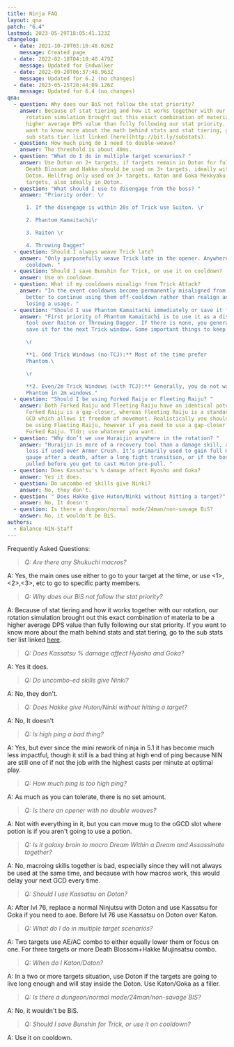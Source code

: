 ```yaml
---
title: Ninja FAQ
layout: qna
patch: "6.4"
lastmod: 2023-05-29T18:05:41.123Z
changelog:
  - date: 2021-10-29T03:10:48.026Z
    message: Created page
  - date: 2022-02-18T04:10:40.479Z
    message: Updated for Endwalker
  - date: 2022-09-20T06:37:48.963Z
    message: Updated for 6.2 (no changes)
  - date: 2023-05-25T20:44:09.126Z
    message: Updated for 6.4 (no changes)
qna:
  - question: Why does our BiS not follow the stat priority?
    answer: Because of stat tiering and how it works together with our rotation, our
      rotation simulation brought out this exact combination of materia to be a
      higher average DPS value than fully following our stat priority. If you
      want to know more about the math behind stats and stat tiering, go to the
      sub stats tier list linked [here](http://bit.ly/substats).
  - question: How much ping do I need to double-weave?
    answer: The threshold is about 40ms.
  - question: "What do I do in multiple target scenarios? "
    answer: Use Doton on 2+ targets, if targets remain in Doton for full duration.
      Death Blossom and Hakke should be used on 3+ targets, ideally within
      Doton. Hellfrog only used on 3+ targets. Katon and Goka Mekkyaku on 3+
      targets, also ideally in Doton.
  - question: "What should I use to disengage from the boss? "
    answer: "Priority order: \r

      1. If the disengage is within 20s of Trick use Suiton. \r

      2. Phantom Kamaitachi\r

      3. Raiton \r

      4. Throwing Dagger"
  - question: Should I always weave Trick late?
    answer: "Only purposefully weave Trick late in the opener. Anywhere else, use on
      cooldown. "
  - question: Should I save Bunshin for Trick, or use it on cooldown?
    answer: Use on cooldown.
  - question: What if my cooldowns misalign from Trick Attack?
    answer: "In the event cooldowns become permanently misaligned from Trick, it is
      better to continue using them off-cooldown rather than realign and risk
      losing a usage. "
  - question: "Should I use Phantom Kamaitachi immediately or save it for Trick Attack? "
    answer: "First priority of Phantom Kamaitachi is to use it as a disengagement
      tool over Raiton or Throwing Dagger. If there is none, you generally can
      save it for the next Trick window. Some important things to keep in mind:

      \r

      **1. Odd Trick Windows (no-TCJ):** Most of the time prefer
      Phantom.\ 

      \r

      **2. Even/2m Trick Windows (with TCJ):** Generally, you do not want
      Phantom in 2m windows."
  - question: "Should I be using Forked Raiju or Fleeting Raiju? "
    answer: Both Forked Raiju and Fleeting Raiju have an identical potency of 560.
      Forked Raiju is a gap-closer, whereas Fleeting Raiju is a standard melee
      GCD which allows it freedom of movement. Realistically you should always
      be using Fleeting Raiju, however if you need to use a gap-closer then use
      Forked Raiju. Tldr; use whatever you want.
  - question: "Why don’t we use Huraijin anywhere in the rotation? "
    answer: "Huraijin is more of a recovery tool than a damage skill, as it is a DPS
      loss if used over Armor Crush. It’s primarily used to gain full Huton
      gauge after a death, after a long fight transition, or if the boss is
      pulled before you get to cast Huton pre-pull. "
  - question: Does Kassatsu's % damage affect Hyosho and Goka?
    answer: Yes it does.
  - question: Do uncombo-ed skills give Ninki?
    answer: No, they don't.
  - question: " Does Hakke give Huton/Ninki without hitting a target?"
    answer: No, It doesn't
  - question: Is there a dungeon/normal mode/24man/non-savage BiS?
    answer: No, it wouldn't be BiS.﻿
authors:
  - Balance-NIN-Staff
---
```

Frequently Asked Questions: 

> *Q: Are there any Shukuchi macros?*

A: Yes, the main ones use either <t> to go to your target at the time, or use <1>,<2>,<3>, etc to go to specific party members.

> *Q: Why does our BiS not follow the stat priority?*

A: Because of stat tiering and how it works together with our rotation, our rotation simulation brought out this exact combination of materia to be a higher average DPS value than fully following our stat priority. If you want to know more about the math behind stats and stat tiering, go to the sub stats tier list linked [here](http://bit.ly/substats).

> *Q: Does Kassatsu  % damage affect Hyosho and Goka?*

A: Yes it does.

> *Q: Do uncombo-ed skills give Ninki?*

A: No, they don't.

> *Q: Does Hakke give Huton/Ninki without hitting a target?*

A: No, It doesn't

> *Q: Is high ping a bad thing?*

A: Yes, but ever since the mini rework of ninja in 5.1 it has become much less impactful, though it still is a bad thing at high end of ping because NIN are still one of if not the job with the highest casts per minute at optimal play.

> *Q: How much ping is too high ping?*

A: As much as you can tolerate, there is no set amount.

> *Q: Is there an opener with no double weaves?*

A: Not with everything in it, but you can move mug to the oGCD slot where potion is if you aren't going to use a potion.

> *Q: Is it galaxy brain to macro Dream Within a Dream and Assassinate together?*

A: No, macroing skills together is bad, especially since they will not always be used at the same time, and because with how macros work, this would delay your next GCD every time.

> *Q: Should I use Kassatsu on Doton?*

A: After lvl 76, replace a normal Ninjutsu with Doton and use Kassatsu for Goka if you need to aoe. Before lvl 76 use Kassatsu on Doton over Katon.

> *Q: What do I do in multiple target scenarios?*

A: Two targets use AE/AC combo to either equally lower them or focus on one.
For three targets or more Death Blossom+Hakke Mujinsatsu combo.

> *Q: When do I Katon/Doton?*

A: In a two or more targets situation, use Doton if the targets are going to live long enough and will stay inside the Doton. Use Katon/Goka as a filler.

> *Q: Is there a dungeon/normal mode/24man/non-savage BIS?*

A: No, it wouldn't be BiS.

> *Q: Should I save Bunshin for Trick, or use it on cooldown?*

A: Use it on cooldown.